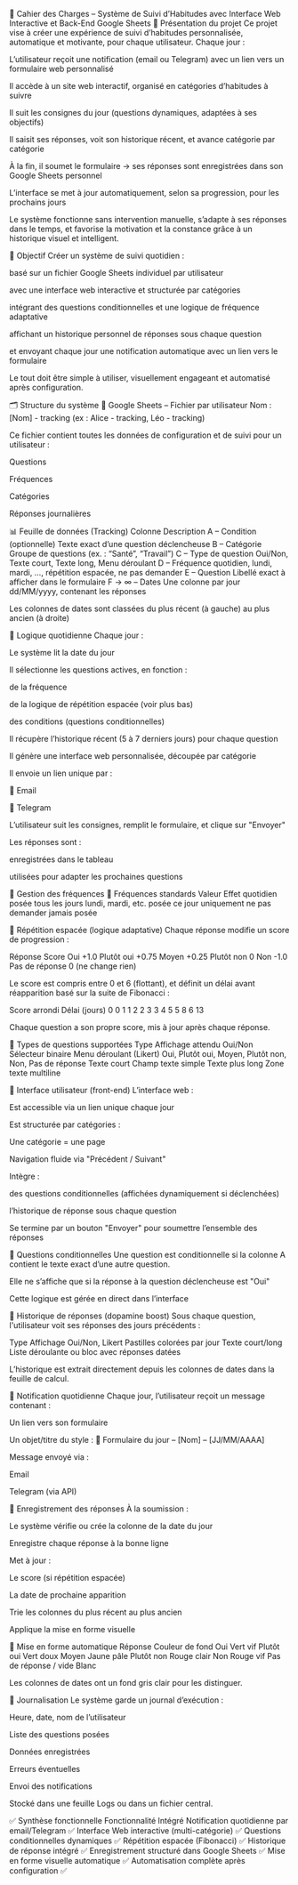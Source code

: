📘 Cahier des Charges – Système de Suivi d’Habitudes avec Interface Web Interactive et Back-End Google Sheets
📌 Présentation du projet
Ce projet vise à créer une expérience de suivi d’habitudes personnalisée, automatique et motivante, pour chaque utilisateur.
Chaque jour :

L’utilisateur reçoit une notification (email ou Telegram) avec un lien vers un formulaire web personnalisé

Il accède à un site web interactif, organisé en catégories d’habitudes à suivre

Il suit les consignes du jour (questions dynamiques, adaptées à ses objectifs)

Il saisit ses réponses, voit son historique récent, et avance catégorie par catégorie

À la fin, il soumet le formulaire → ses réponses sont enregistrées dans son Google Sheets personnel

L’interface se met à jour automatiquement, selon sa progression, pour les prochains jours

Le système fonctionne sans intervention manuelle, s’adapte à ses réponses dans le temps, et favorise la motivation et la constance grâce à un historique visuel et intelligent.

🎯 Objectif
Créer un système de suivi quotidien :

basé sur un fichier Google Sheets individuel par utilisateur

avec une interface web interactive et structurée par catégories

intégrant des questions conditionnelles et une logique de fréquence adaptative

affichant un historique personnel de réponses sous chaque question

et envoyant chaque jour une notification automatique avec un lien vers le formulaire

Le tout doit être simple à utiliser, visuellement engageant et automatisé après configuration.

🗂️ Structure du système
🧾 Google Sheets – Fichier par utilisateur
Nom : [Nom] - tracking (ex : Alice - tracking, Léo - tracking)

Ce fichier contient toutes les données de configuration et de suivi pour un utilisateur :

Questions

Fréquences

Catégories

Réponses journalières

📊 Feuille de données (Tracking)
Colonne	Description
A – Condition	(optionnelle) Texte exact d’une question déclencheuse
B – Catégorie	Groupe de questions (ex. : “Santé”, “Travail”)
C – Type de question	Oui/Non, Texte court, Texte long, Menu déroulant
D – Fréquence	quotidien, lundi, mardi, …, répétition espacée, ne pas demander
E – Question	Libellé exact à afficher dans le formulaire
F → ∞ – Dates	Une colonne par jour dd/MM/yyyy, contenant les réponses

Les colonnes de dates sont classées du plus récent (à gauche) au plus ancien (à droite)

📆 Logique quotidienne
Chaque jour :

Le système lit la date du jour

Il sélectionne les questions actives, en fonction :

de la fréquence

de la logique de répétition espacée (voir plus bas)

des conditions (questions conditionnelles)

Il récupère l’historique récent (5 à 7 derniers jours) pour chaque question

Il génère une interface web personnalisée, découpée par catégorie

Il envoie un lien unique par :

📧 Email

📲 Telegram

L’utilisateur suit les consignes, remplit le formulaire, et clique sur "Envoyer"

Les réponses sont :

enregistrées dans le tableau

utilisées pour adapter les prochaines questions

🔁 Gestion des fréquences
🔹 Fréquences standards
Valeur	Effet
quotidien	posée tous les jours
lundi, mardi, etc.	posée ce jour uniquement
ne pas demander	jamais posée

🔸 Répétition espacée (logique adaptative)
Chaque réponse modifie un score de progression :

Réponse	Score
Oui	+1.0
Plutôt oui	+0.75
Moyen	+0.25
Plutôt non	0
Non	-1.0
Pas de réponse	0 (ne change rien)

Le score est compris entre 0 et 6 (flottant), et définit un délai avant réapparition basé sur la suite de Fibonacci :

Score arrondi	Délai (jours)
0	0
1	1
2	2
3	3
4	5
5	8
6	13

Chaque question a son propre score, mis à jour après chaque réponse.

📝 Types de questions supportées
Type	Affichage attendu
Oui/Non	Sélecteur binaire
Menu déroulant (Likert)	Oui, Plutôt oui, Moyen, Plutôt non, Non, Pas de réponse
Texte court	Champ texte simple
Texte plus long	Zone texte multiline

🧩 Interface utilisateur (front-end)
L’interface web :

Est accessible via un lien unique chaque jour

Est structurée par catégories :

Une catégorie = une page

Navigation fluide via "Précédent / Suivant"

Intègre :

des questions conditionnelles (affichées dynamiquement si déclenchées)

l’historique de réponse sous chaque question

Se termine par un bouton "Envoyer" pour soumettre l’ensemble des réponses

🔄 Questions conditionnelles
Une question est conditionnelle si la colonne A contient le texte exact d’une autre question.

Elle ne s’affiche que si la réponse à la question déclencheuse est "Oui"

Cette logique est gérée en direct dans l’interface

🔎 Historique de réponses (dopamine boost)
Sous chaque question, l'utilisateur voit ses réponses des jours précédents :

Type	Affichage
Oui/Non, Likert	Pastilles colorées par jour
Texte court/long	Liste déroulante ou bloc avec réponses datées

L’historique est extrait directement depuis les colonnes de dates dans la feuille de calcul.

📧 Notification quotidienne
Chaque jour, l’utilisateur reçoit un message contenant :

Un lien vers son formulaire

Un objet/titre du style :
📝 Formulaire du jour – [Nom] – [JJ/MM/AAAA]

Message envoyé via :

Email

Telegram (via API)

💾 Enregistrement des réponses
À la soumission :

Le système vérifie ou crée la colonne de la date du jour

Enregistre chaque réponse à la bonne ligne

Met à jour :

Le score (si répétition espacée)

La date de prochaine apparition

Trie les colonnes du plus récent au plus ancien

Applique la mise en forme visuelle

🎨 Mise en forme automatique
Réponse	Couleur de fond
Oui	Vert vif
Plutôt oui	Vert doux
Moyen	Jaune pâle
Plutôt non	Rouge clair
Non	Rouge vif
Pas de réponse / vide	Blanc

Les colonnes de dates ont un fond gris clair pour les distinguer.

🧾 Journalisation
Le système garde un journal d’exécution :

Heure, date, nom de l’utilisateur

Liste des questions posées

Données enregistrées

Erreurs éventuelles

Envoi des notifications

Stocké dans une feuille Logs ou dans un fichier central.

✅ Synthèse fonctionnelle
Fonctionnalité	Intégré
Notification quotidienne par email/Telegram	✅
Interface Web interactive (multi-catégorie)	✅
Questions conditionnelles dynamiques	✅
Répétition espacée (Fibonacci)	✅
Historique de réponse intégré	✅
Enregistrement structuré dans Google Sheets	✅
Mise en forme visuelle automatique	✅
Automatisation complète après configuration	✅